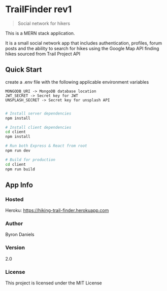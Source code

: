 # TrailFinder rev1

> Social network for hikers

This is a MERN stack application. 

It is a small social network app that includes authentication, profiles, forum posts and the ability to search for hikes using the Google Map API finding hikes sourced from Trail Project API

## Quick Start


create a .env file with the following applicable environment variables
```
MONGODB_URI -> MongoDB database location
JWT_SECRET -> Secret key for JWT
UNSPLASH_SECRET -> Secret key for unsplash API
 
```

```bash
# Install server dependencies
npm install

# Install client dependencies
cd client
npm install

# Run both Express & React from root
npm run dev

# Build for production
cd client
npm run build
```

## App Info

### Hosted

Heroku: https://hiking-trail-finder.herokuapp.com

### Author

Byron Daniels

### Version

2.0

### License

This project is licensed under the MIT License